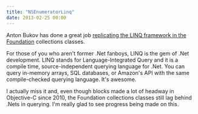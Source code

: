 ```yaml
---
title: "NSEnumeratorLinq"
date: 2013-02-25 00:00
---
```


Anton Bukov has done a great job [replicating the LINQ framework in the Foundation](https://github.com/k06a/NSEnumeratorLinq) collections classes.

For those of you who aren't former .Net fanboys, LINQ is the gem of .Net development. LINQ stands for Language-Integrated Query and it is a compile time, source-independent querying language for .Net. You can query in-memory arrays, SQL databases, or Amazon's API with the same compile-checked querying language. It's awesome.

I actually miss it and, even though blocks made a lot of headway in Objective-C since 2010, the Foundation collections classes still lag behind .Nets in querying. I'm really glad to see progress being made on this.

<!-- more -->
